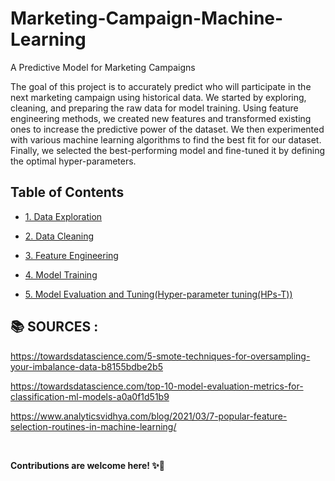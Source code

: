 # Marketing-Campaign-Machine-Learning
A Predictive Model for Marketing Campaigns

The goal of this project is to accurately predict who will participate in the next marketing campaign using historical data. We started by exploring, cleaning, and preparing the raw data for model training. Using feature engineering methods, we created new features and transformed existing ones to increase the predictive power of the dataset. We then experimented with various machine learning algorithms to find the best fit for our dataset. Finally, we selected the best-performing model and fine-tuned it by defining the optimal hyper-parameters.

Table of Contents
--
  - [1. Data Exploration](https://github.com/miraytopal/Marketing-Campaing-Machine-Learning/blob/main/notebooks/data_exploration(EDA).ipynb)

  - [2. Data Cleaning](https://github.com/miraytopal/Marketing-Campaing-Machine-Learning/blob/main/notebooks/data_cleaning.ipynb)
    
  - [3. Feature Engineering](https://github.com/miraytopal/Marketing-Campaing-Machine-Learning/blob/main/notebooks/feature_engineering.ipynb)
  
  - [4. Model Training](https://github.com/miraytopal/Marketing-Campaing-Machine-Learning/blob/main/notebooks/model_tuning.ipynb)
  
  - [5. Model Evaluation and Tuning(Hyper-parameter tuning(HPs-T))](https://github.com/miraytopal/Marketing-Campaing-Machine-Learning/blob/main/notebooks/model_tuning.ipynb)



:books: **SOURCES :** 
--
https://towardsdatascience.com/5-smote-techniques-for-oversampling-your-imbalance-data-b8155bdbe2b5

https://towardsdatascience.com/top-10-model-evaluation-metrics-for-classification-ml-models-a0a0f1d51b9

https://www.analyticsvidhya.com/blog/2021/03/7-popular-feature-selection-routines-in-machine-learning/

<br/>

**Contributions are welcome here! ✨💪**
